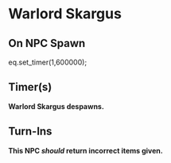 # Warlord Skargus







## On NPC Spawn

eq.set_timer(1,600000);


## Timer(s)

**Warlord Skargus despawns.**


## Turn-Ins



**This NPC *should* return incorrect items given.**





